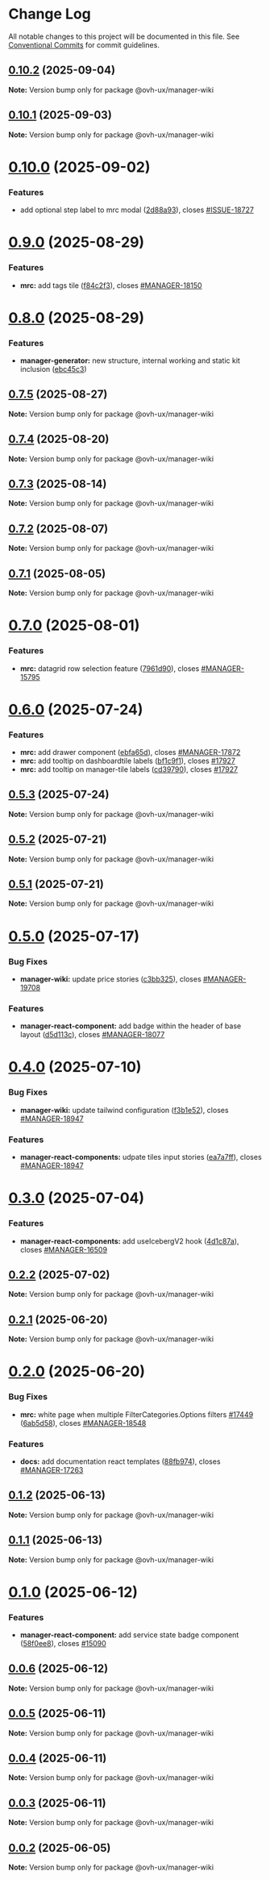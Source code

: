 # Change Log

All notable changes to this project will be documented in this file.
See [Conventional Commits](https://conventionalcommits.org) for commit guidelines.

## [0.10.2](https://github.com/ovh/manager/compare/@ovh-ux/manager-wiki@0.10.1...@ovh-ux/manager-wiki@0.10.2) (2025-09-04)

**Note:** Version bump only for package @ovh-ux/manager-wiki





## [0.10.1](https://github.com/ovh/manager/compare/@ovh-ux/manager-wiki@0.10.0...@ovh-ux/manager-wiki@0.10.1) (2025-09-03)

**Note:** Version bump only for package @ovh-ux/manager-wiki





# [0.10.0](https://github.com/ovh/manager/compare/@ovh-ux/manager-wiki@0.9.0...@ovh-ux/manager-wiki@0.10.0) (2025-09-02)


### Features

* add optional step label to mrc modal ([2d88a93](https://github.com/ovh/manager/commit/2d88a9362063e6b01fd2c446292b66f4307d348a)), closes [#ISSUE-18727](https://github.com/ovh/manager/issues/ISSUE-18727)





# [0.9.0](https://github.com/ovh/manager/compare/@ovh-ux/manager-wiki@0.8.0...@ovh-ux/manager-wiki@0.9.0) (2025-08-29)


### Features

* **mrc:** add tags tile ([f84c2f3](https://github.com/ovh/manager/commit/f84c2f3f0b28bae335f1b59d4cf38d2681babcd4)), closes [#MANAGER-18150](https://github.com/ovh/manager/issues/MANAGER-18150)





# [0.8.0](https://github.com/ovh/manager/compare/@ovh-ux/manager-wiki@0.7.5...@ovh-ux/manager-wiki@0.8.0) (2025-08-29)


### Features

* **manager-generator:** new structure, internal working and static kit inclusion ([ebc45c3](https://github.com/ovh/manager/commit/ebc45c3dec6e105fff2003fa6b1c50e97c58337c))





## [0.7.5](https://github.com/ovh/manager/compare/@ovh-ux/manager-wiki@0.7.4...@ovh-ux/manager-wiki@0.7.5) (2025-08-27)

**Note:** Version bump only for package @ovh-ux/manager-wiki





## [0.7.4](https://github.com/ovh/manager/compare/@ovh-ux/manager-wiki@0.7.3...@ovh-ux/manager-wiki@0.7.4) (2025-08-20)

**Note:** Version bump only for package @ovh-ux/manager-wiki





## [0.7.3](https://github.com/ovh/manager/compare/@ovh-ux/manager-wiki@0.7.2...@ovh-ux/manager-wiki@0.7.3) (2025-08-14)

**Note:** Version bump only for package @ovh-ux/manager-wiki





## [0.7.2](https://github.com/ovh/manager/compare/@ovh-ux/manager-wiki@0.7.1...@ovh-ux/manager-wiki@0.7.2) (2025-08-07)

**Note:** Version bump only for package @ovh-ux/manager-wiki





## [0.7.1](https://github.com/ovh/manager/compare/@ovh-ux/manager-wiki@0.7.0...@ovh-ux/manager-wiki@0.7.1) (2025-08-05)

**Note:** Version bump only for package @ovh-ux/manager-wiki





# [0.7.0](https://github.com/ovh/manager/compare/@ovh-ux/manager-wiki@0.6.0...@ovh-ux/manager-wiki@0.7.0) (2025-08-01)


### Features

* **mrc:** datagrid row selection feature ([7961d90](https://github.com/ovh/manager/commit/7961d90e45c1177530fb7f0627f4ee1e6a4250c2)), closes [#MANAGER-15795](https://github.com/ovh/manager/issues/MANAGER-15795)





# [0.6.0](https://github.com/ovh/manager/compare/@ovh-ux/manager-wiki@0.5.3...@ovh-ux/manager-wiki@0.6.0) (2025-07-24)


### Features

* **mrc:** add drawer component ([ebfa65d](https://github.com/ovh/manager/commit/ebfa65d2a39b40bae9545a5dc575b1539c029729)), closes [#MANAGER-17872](https://github.com/ovh/manager/issues/MANAGER-17872)
* **mrc:** add tooltip on dashboardtile labels ([bf1c9f1](https://github.com/ovh/manager/commit/bf1c9f1d55576e744fed4605efc780969bc5973f)), closes [#17927](https://github.com/ovh/manager/issues/17927)
* **mrc:** add tooltip on manager-tile labels ([cd39790](https://github.com/ovh/manager/commit/cd39790ff78ba6ebc63cb753b870f667e61663f5)), closes [#17927](https://github.com/ovh/manager/issues/17927)





## [0.5.3](https://github.com/ovh/manager/compare/@ovh-ux/manager-wiki@0.5.2...@ovh-ux/manager-wiki@0.5.3) (2025-07-24)

**Note:** Version bump only for package @ovh-ux/manager-wiki





## [0.5.2](https://github.com/ovh/manager/compare/@ovh-ux/manager-wiki@0.5.1...@ovh-ux/manager-wiki@0.5.2) (2025-07-21)

**Note:** Version bump only for package @ovh-ux/manager-wiki





## [0.5.1](https://github.com/ovh/manager/compare/@ovh-ux/manager-wiki@0.5.0...@ovh-ux/manager-wiki@0.5.1) (2025-07-21)

**Note:** Version bump only for package @ovh-ux/manager-wiki





# [0.5.0](https://github.com/ovh/manager/compare/@ovh-ux/manager-wiki@0.4.0...@ovh-ux/manager-wiki@0.5.0) (2025-07-17)


### Bug Fixes

* **manager-wiki:** update price stories ([c3bb325](https://github.com/ovh/manager/commit/c3bb3251b4e315e9b8c5d90bb710e80704830a41)), closes [#MANAGER-19708](https://github.com/ovh/manager/issues/MANAGER-19708)


### Features

* **manager-react-component:** add badge within the header of base layout ([d5d113c](https://github.com/ovh/manager/commit/d5d113c577ee599af96ba2a8e426411a494fa31d)), closes [#MANAGER-18077](https://github.com/ovh/manager/issues/MANAGER-18077)





# [0.4.0](https://github.com/ovh/manager/compare/@ovh-ux/manager-wiki@0.3.0...@ovh-ux/manager-wiki@0.4.0) (2025-07-10)


### Bug Fixes

* **manager-wiki:** update tailwind configuration ([f3b1e52](https://github.com/ovh/manager/commit/f3b1e52ec3540251a110bf626c1f76e9ff92ff92)), closes [#MANAGER-18947](https://github.com/ovh/manager/issues/MANAGER-18947)


### Features

* **manager-react-components:** udpate tiles input stories ([ea7a7ff](https://github.com/ovh/manager/commit/ea7a7ff8f5fbd85125432ff0c9c6a9bd6f361c95)), closes [#MANAGER-18947](https://github.com/ovh/manager/issues/MANAGER-18947)





# [0.3.0](https://github.com/ovh/manager/compare/@ovh-ux/manager-wiki@0.2.2...@ovh-ux/manager-wiki@0.3.0) (2025-07-04)


### Features

* **manager-react-components:** add useIcebergV2 hook ([4d1c87a](https://github.com/ovh/manager/commit/4d1c87a8e6fd0ae02f6f783f9aaee366645e609e)), closes [#MANAGER-16509](https://github.com/ovh/manager/issues/MANAGER-16509)





## [0.2.2](https://github.com/ovh/manager/compare/@ovh-ux/manager-wiki@0.2.1...@ovh-ux/manager-wiki@0.2.2) (2025-07-02)

**Note:** Version bump only for package @ovh-ux/manager-wiki





## [0.2.1](https://github.com/ovh/manager/compare/@ovh-ux/manager-wiki@0.2.0...@ovh-ux/manager-wiki@0.2.1) (2025-06-20)

**Note:** Version bump only for package @ovh-ux/manager-wiki





# [0.2.0](https://github.com/ovh/manager/compare/@ovh-ux/manager-wiki@0.1.2...@ovh-ux/manager-wiki@0.2.0) (2025-06-20)


### Bug Fixes

* **mrc:** white page when multiple FilterCategories.Options filters [#17449](https://github.com/ovh/manager/issues/17449) ([6ab5d58](https://github.com/ovh/manager/commit/6ab5d58f6a1d34127674068f166c4af5df62a4ed)), closes [#MANAGER-18548](https://github.com/ovh/manager/issues/MANAGER-18548)


### Features

* **docs:** add documentation react templates ([88fb974](https://github.com/ovh/manager/commit/88fb974fe31aa73aa47c340fc8b22c9da72b678b)), closes [#MANAGER-17263](https://github.com/ovh/manager/issues/MANAGER-17263)





## [0.1.2](https://github.com/ovh/manager/compare/@ovh-ux/manager-wiki@0.1.1...@ovh-ux/manager-wiki@0.1.2) (2025-06-13)

**Note:** Version bump only for package @ovh-ux/manager-wiki





## [0.1.1](https://github.com/ovh/manager/compare/@ovh-ux/manager-wiki@0.1.0...@ovh-ux/manager-wiki@0.1.1) (2025-06-13)

**Note:** Version bump only for package @ovh-ux/manager-wiki





# [0.1.0](https://github.com/ovh/manager/compare/@ovh-ux/manager-wiki@0.0.6...@ovh-ux/manager-wiki@0.1.0) (2025-06-12)


### Features

* **manager-react-component:** add service state badge component ([58f0ee8](https://github.com/ovh/manager/commit/58f0ee86dbca4507a3f4e114d9e3ec935d148dbc)), closes [#15090](https://github.com/ovh/manager/issues/15090)





## [0.0.6](https://github.com/ovh/manager/compare/@ovh-ux/manager-wiki@0.0.5...@ovh-ux/manager-wiki@0.0.6) (2025-06-12)

**Note:** Version bump only for package @ovh-ux/manager-wiki





## [0.0.5](https://github.com/ovh/manager/compare/@ovh-ux/manager-wiki@0.0.4...@ovh-ux/manager-wiki@0.0.5) (2025-06-11)

**Note:** Version bump only for package @ovh-ux/manager-wiki





## [0.0.4](https://github.com/ovh/manager/compare/@ovh-ux/manager-wiki@0.0.3...@ovh-ux/manager-wiki@0.0.4) (2025-06-11)

**Note:** Version bump only for package @ovh-ux/manager-wiki





## [0.0.3](https://github.com/ovh/manager/compare/@ovh-ux/manager-wiki@0.0.2...@ovh-ux/manager-wiki@0.0.3) (2025-06-11)

**Note:** Version bump only for package @ovh-ux/manager-wiki





## [0.0.2](https://github.com/ovh/manager/compare/@ovh-ux/manager-wiki@0.0.1...@ovh-ux/manager-wiki@0.0.2) (2025-06-05)

**Note:** Version bump only for package @ovh-ux/manager-wiki
